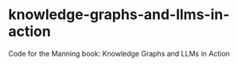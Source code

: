 # knowledge-graphs-and-llms-in-action
Code for the Manning book: Knowledge Graphs and LLMs in Action
